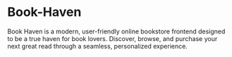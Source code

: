 # Book-Haven
Book Haven is a modern, user-friendly online bookstore frontend designed to be a true haven for book lovers. Discover, browse, and purchase your next great read through a seamless, personalized experience. 
